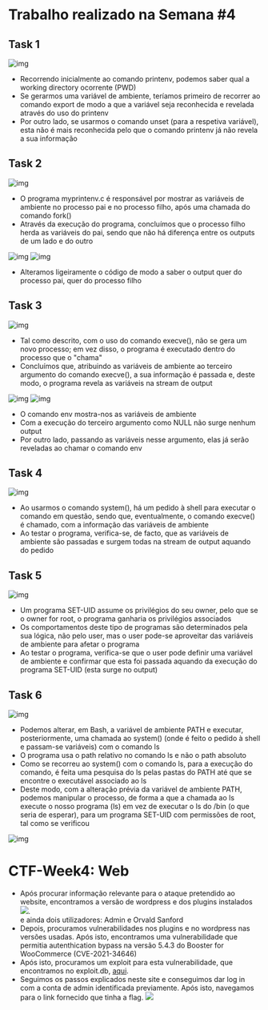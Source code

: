 # Trabalho realizado na Semana #4

## Task 1

![img](images/2_1.png)

- Recorrendo inicialmente ao comando printenv, podemos saber qual a working directory ocorrente (PWD)
- Se gerarmos uma variável de ambiente, teríamos primeiro de recorrer ao comando export de modo a que a variável seja reconhecida e revelada através do uso do printenv
- Por outro lado, se usarmos o comando unset (para a respetiva variável), esta não é mais reconhecida pelo que o comando printenv já não revela a sua informação

## Task 2

![img](images/2_2.png)

- O programa myprintenv.c é responsável por mostrar as variáveis de ambiente no processo pai e no processo filho, após uma chamada do comando fork()
- Através da execução do programa, concluímos que o processo filho herda as variáveis do pai, sendo que não há diferença entre os outputs de um lado e do outro

![img](images/2_2_a.png)
![img](images/2_2_b.png)

- Alteramos ligeiramente o código de modo a saber o output quer do processo pai, quer do processo filho

## Task 3

![img](images/2_3.png)

- Tal como descrito, com o uso do comando execve(), não se gera um novo processo; em vez disso, o programa é executado dentro do processo que o "chama"
- Concluímos que, atribuindo as variáveis de ambiente ao terceiro argumento do comando execve(), a sua informação é passada e, deste modo, o programa revela as variáveis na stream de output

![img](images/2_3_a.png)
![img](images/2_3_b.png)

- O comando env mostra-nos as variáveis de ambiente
- Com a execução do terceiro argumento como NULL não surge nenhum output
- Por outro lado, passando as variáveis nesse argumento, elas já serão reveladas ao chamar o comando env

## Task 4

![img](images/2_4.png)

- Ao usarmos o comando system(), há um pedido à shell para executar o comando em questão, sendo que, eventualmente, o comando execve() é chamado, com a informação das variáveis de ambiente
- Ao testar o programa, verifica-se, de facto, que as variáveis de ambiente são passadas e surgem todas na stream de output aquando do pedido

## Task 5

![img](images/2_5.png)

- Um programa SET-UID assume os privilégios do seu owner, pelo que se o owner for root, o programa ganharia os privilégios associados
- Os comportamentos deste tipo de programas são determinados pela sua lógica, não pelo user, mas o user pode-se aproveitar das variáveis de ambiente para afetar o programa
- Ao testar o programa, verifica-se que o user pode definir uma variável de ambiente e confirmar que esta foi passada aquando da execução do programa SET-UID (esta surge no output)

## Task 6

![img](images/2_6.png)

- Podemos alterar, em Bash, a variável de ambiente PATH e executar, posteriormente, uma chamada ao system() (onde é feito o pedido à shell e passam-se variáveis) com o comando ls
- O programa usa o path relativo no comando ls e não o path absoluto
- Como se recorreu ao system() com o comando ls, para a execução do comando, é feita uma pesquisa do ls pelas pastas do PATH até que se encontre o executável associado ao ls 
- Deste modo, com a alteração prévia da variável de ambiente PATH, podemos manipular o processo, de forma a que a chamada ao ls execute o nosso programa (ls) em vez de executar o ls do /bin (o que seria de esperar), para um programa SET-UID com permissões de root, tal como se verificou

![img](images/2_6_a.png)

# CTF-Week4: Web
* Após procurar informação relevante para o ataque pretendido ao website, encontramos a versão de wordpress e dos plugins instalados  
![](/images/CTF-Week4-plugins-and-versions.png).
<br> e ainda dois utilizadores: Admin e Orvald Sanford
* Depois, procuramos vulnerabilidades nos plugins e no wordpress nas versões usadas. Após isto, encontramos uma vulnerabilidade que permitia autenthication bypass na versão 5.4.3 do Booster for WooCommerce (CVE-2021-34646)
* Após isto, procuramos um exploit para esta vulnerabilidade, que encontramos no exploit.db, [aqui](https://www.exploit-db.com/exploits/50299).
* Seguimos os passos explicados neste site e conseguimos dar log in com a conta de admin identificada previamente. Após isto, navegamos para o link fornecido que tinha a flag.
![](/images/admin-bypass-exploit.png)
